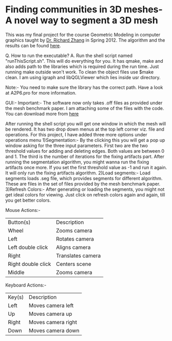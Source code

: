 Finding communities in 3D meshes- A novel way to segment a 3D mesh
==================================================================
This was my final project for the course Geometric Modeling in computer graphics taught by [Dr. Richard Zhang](http://www.cs.sfu.ca/~haoz/) in Spring 2012. The algorithm and the results can be found [here](http://dl.dropbox.com/u/15298710/GeometricModeling.pdf).

Q. How to run the executable? 
A. Run the shell script named "runThisScript.sh". This will do everything for you. It has qmake, make and also adds path to the libraries which is required during the run time. Just running make outside won't work. To clean the object files use $make clean. I am using igraph and libQGLViewer which lies inside usr directory. 

Note:- You need to make sure the library has the correct path. Have a look at A2P6.pro for more information. 


GUI:- 
Important:- 
The software now only takes .off files as provided under the mesh benchmark paper. I am attaching some of the files with the code. You can download more from [here](http://segeval.cs.princeton.edu/public/Download/off.zip) 

After running the shell script you will get one window in which the mesh will be rendered. It has two drop down menus at the top left corner viz. file and operations. For this project, I have added three more options under  
operations menu
1)Segmentation:- By the clicking this you will get a pop up window asking for the three input parameters. First two are the two threshold values for adding and deleting edges. Both values are between 0 and 1. 
The third is the number of iterations for the fixing artifacts part. 
After running the segmentation algorithm, you might wanna run the fixing artifacts once more. If you set the first threshold value as -1 and run it again. It will only run the fixing artifacts algorithm. 
2)Load segments:- Load segments loads .seg file, which provides segments for different algorithm. These are files in the set of files provided by the mesh benchmark paper. 
3)Refresh Colors:- After generating or loading the segments, you might not get ideal colors for viewing. Just click on refresh colors again and again, till you get better colors. 


Mouse Actions:- 
<table>
<tr>
<td> Button(s) </td>         <td>  Description </td>
</tr>
<tr>
<td> Wheel    </td><td>            Zooms camera </td> 
</tr>
<tr>
<td> Left   </td><td>              Rotates camera </td> 
</tr>
<tr>
<td>Left double click </td> <td>   Aligns camera</td> 
</tr>
<tr>
<td>Right </td><td>                Translates camera</td> 
</tr>
<tr>
<td>Right double click</td><td>   Centers scene </td>
</tr>
<tr>
<td>Middle </td><td>              Zooms camera </td> 
</tr>
</table>
Keyboard Actions:- 
<table>
<tr>
<td>Key(s)   </td><td>            Description </td> 
</tr>
<tr>
<td>Left </td><td>                Moves camera left </td>
</tr>
<tr>
<td>Up </td><td>                  Moves camera up </td>
</tr>
<tr>
<td>Right   </td><td>             Moves camera right </td>
</tr>
<tr>
<td> Down    </td><td>             Moves camera down </td>
</tr>
</table>

